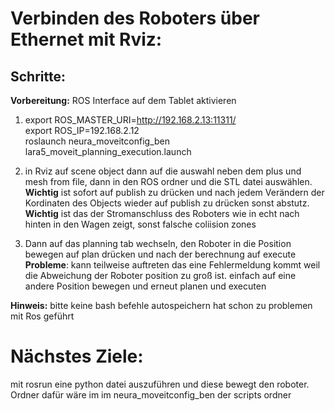 #  Verbinden des Roboters über Ethernet mit Rviz:

##  Schritte:
 **Vorbereitung:** ROS Interface auf dem Tablet aktivieren
1. export ROS_MASTER_URI=http://192.168.2.13:11311/ <br/>
   export ROS_IP=192.168.2.12<br/>
   roslaunch neura_moveitconfig_ben  lara5_moveit_planning_execution.launch<br/>

3. in Rviz auf scene object dann auf die auswahl neben dem plus und mesh from file, dann in den ROS ordner und die STL datei auswählen.
   **Wichtig** ist sofort auf publish zu drücken und nach jedem Verändern der Kordinaten des Objects wieder auf publish zu drücken sonst abstutz. <br/>
    **Wichtig** ist das der Stromanschluss des Roboters wie in echt nach hinten in den Wagen zeigt, sonst falsche coliision zones

4.  Dann auf das planning tab wechseln,  den Roboter in die Position bewegen auf plan drücken und nach der berechnung auf execute<br/>
     **Probleme**: kann teilweise auftreten das eine Fehlermeldung kommt weil die Abweichung der Roboter position zu groß ist.
		einfach auf eine andere Position bewegen und erneut planen und executen

**Hinweis:** bitte keine bash befehle autospeichern hat schon zu problemen mit Ros geführt

# Nächstes Ziele: 
 mit rosrun eine python datei auszuführen und diese bewegt den roboter. Ordner dafür wäre im im neura_moveitconfig_ben der scripts ordner

